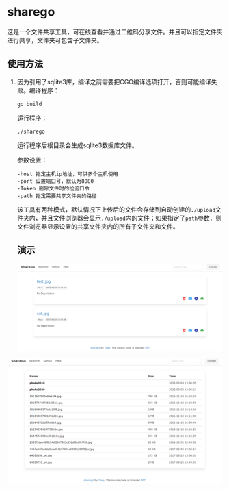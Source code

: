 # sharego
​	这是一个文件共享工具，可在线查看并通过二维码分享文件。并且可以指定文件夹进行共享，文件夹可包含子文件夹。

## 	使用方法

1. 因为引用了sqlite3库，编译之前需要把CGO编译选项打开，否则可能编译失败。编译程序：

   ```
   go build
   ```

   运行程序：

   ```
   ./sharego
   ```

   运行程序后根目录会生成sqlite3数据库文件。

   参数设置：

   ``` 
   -host 指定主机ip地址，可供多个主机使用
   -port 设置端口号，默认为8080
   -Token 删除文件时的检验口令
   -path 指定需要共享文件夹的路径
   ```

   该工具有两种模式，默认情况下上传后的文件会存储到自动创建的`./upload`文件夹内，并且文件浏览器会显示`./upload`内的文件；如果指定了`path`参数，则文件浏览器显示设置的共享文件夹内的所有子文件夹和文件。

   

   ## 演示

   

   ![index](./screenshot/index.png)

![explorer](./screenshot/explorer.png)